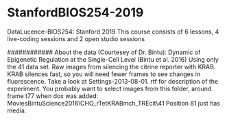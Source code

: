 # StanfordBIOS254-2019
DataLucence-BIOS254: Stanford 2019 
This course consists of 6 lessons, 4 live-coding sessions and 2 open studio sessions


############
About the data (Courtesey of Dr. Bintu):
Dynamic of Epigenetic Regulation at the Single-Cell Level (Bintu et al. 2016)
Using only the 41 data set. 
Raw images from silencing the citrine reporter with KRAB. 
KRAB silences fast, so you will need fewer frames to see changes in fluorescence.
Take a look at Settings-2013-08-01. rtf for description of the experiment.
You probably want to select images from this folder, around frame t77 when dox was added:
MoviesBintuScience2016\CHO_rTetKRABmch_TREcit\41
Position 81 just has media.

